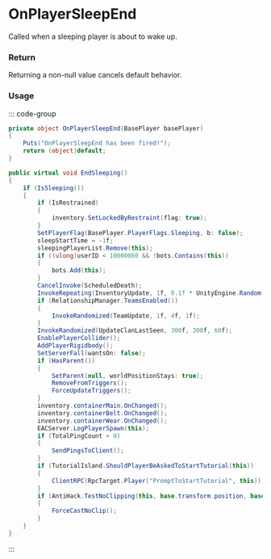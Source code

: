 # OnPlayerSleepEnd
<Badge type="info" text="Player"/><Badge type="danger" text="Carbon Compatible"/><Badge type="warning" text="Oxide Compatible"/>
Called when a sleeping player is about to wake up.

### Return
Returning a non-null value cancels default behavior.

### Usage
::: code-group
```csharp [Example]
private object OnPlayerSleepEnd(BasePlayer basePlayer)
{
	Puts("OnPlayerSleepEnd has been fired!");
	return (object)default;
}
```
```csharp [Source — Assembly-CSharp @ BasePlayer]
public virtual void EndSleeping()
{
	if (IsSleeping())
	{
		if (IsRestrained)
		{
			inventory.SetLockedByRestraint(flag: true);
		}
		SetPlayerFlag(BasePlayer.PlayerFlags.Sleeping, b: false);
		sleepStartTime = -1f;
		sleepingPlayerList.Remove(this);
		if ((ulong)userID < 10000000 && !bots.Contains(this))
		{
			bots.Add(this);
		}
		CancelInvoke(ScheduledDeath);
		InvokeRepeating(InventoryUpdate, 1f, 0.1f * UnityEngine.Random.Range(0.99f, 1.01f));
		if (RelationshipManager.TeamsEnabled())
		{
			InvokeRandomized(TeamUpdate, 1f, 4f, 1f);
		}
		InvokeRandomized(UpdateClanLastSeen, 300f, 300f, 60f);
		EnablePlayerCollider();
		AddPlayerRigidbody();
		SetServerFall(wantsOn: false);
		if (HasParent())
		{
			SetParent(null, worldPositionStays: true);
			RemoveFromTriggers();
			ForceUpdateTriggers();
		}
		inventory.containerMain.OnChanged();
		inventory.containerBelt.OnChanged();
		inventory.containerWear.OnChanged();
		EACServer.LogPlayerSpawn(this);
		if (TotalPingCount > 0)
		{
			SendPingsToClient();
		}
		if (TutorialIsland.ShouldPlayerBeAskedToStartTutorial(this))
		{
			ClientRPC(RpcTarget.Player("PromptToStartTutorial", this));
		}
		if (AntiHack.TestNoClipping(this, base.transform.position, base.transform.position, NoClipRadius(ConVar.AntiHack.noclip_margin), ConVar.AntiHack.noclip_backtracking, out var _))
		{
			ForceCastNoClip();
		}
	}
}

```
:::
